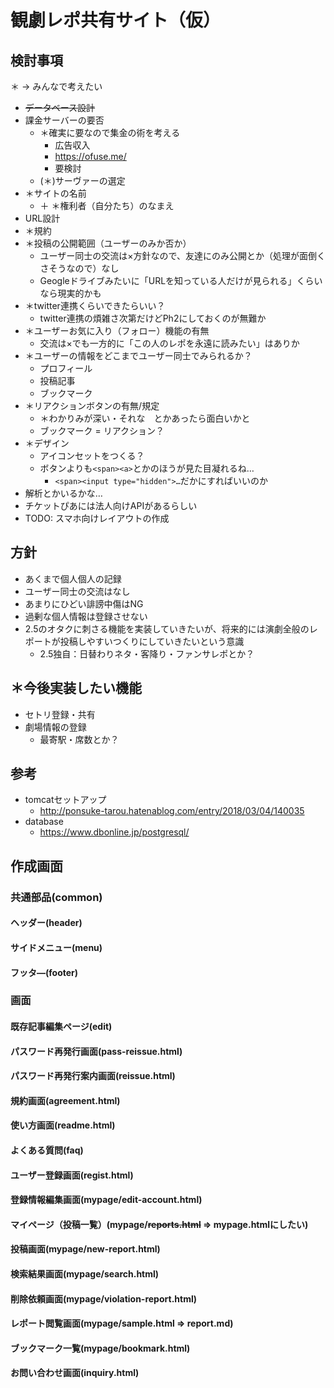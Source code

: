 # 観劇レポ共有サイト（仮）

## 検討事項

＊ → みんなで考えたい

- ~~データベース設計~~
- 課金サーバーの要否
    - ＊確実に要なので集金の術を考える
        - 広告収入
        - https://ofuse.me/
        - 要検討
    - (＊)サーヴァーの選定
- ＊サイトの名前
    - ＋ ＊権利者（自分たち）のなまえ
- URL設計
- ＊規約
- ＊投稿の公開範囲（ユーザーのみか否か）
    - ユーザー同士の交流は×方針なので、友達にのみ公開とか（処理が面倒くさそうなので）なし
    - Geogleドライブみたいに「URLを知っている人だけが見られる」くらいなら現実的かも
- ＊twitter連携くらいできたらいい？
    - twitter連携の煩雑さ次第だけどPh2にしておくのが無難か
- ＊ユーザーお気に入り（フォロー）機能の有無
    - 交流は×でも一方的に「この人のレポを永遠に読みたい」はありか
- ＊ユーザーの情報をどこまでユーザー同士でみられるか？
    - プロフィール
    - 投稿記事
    - ブックマーク
- ＊リアクションボタンの有無/規定
    - ＊わかりみが深い・それな　とかあったら面白いかと
    - ブックマーク = リアクション？
- ＊デザイン
    - アイコンセットをつくる？
    - ボタンよりも`<span><a>`とかのほうが見た目凝れるね…
        - `<span><input type="hidden">…`だかにすればいいのか
- 解析とかいるかな…
- チケットぴあには法人向けAPIがあるらしい
- TODO: スマホ向けレイアウトの作成

## 方針

- あくまで個人個人の記録
- ユーザー同士の交流はなし
- あまりにひどい誹謗中傷はNG
- 過剰な個人情報は登録させない
- 2.5のオタクに刺さる機能を実装していきたいが、将来的には演劇全般のレポートが投稿しやすいつくりにしていきたいという意識
    - 2.5独自：日替わりネタ・客降り・ファンサレポとか？

## ＊今後実装したい機能

- セトリ登録・共有
- 劇場情報の登録
    - 最寄駅・席数とか？

## 参考

- tomcatセットアップ
    - http://ponsuke-tarou.hatenablog.com/entry/2018/03/04/140035
- database
    - https://www.dbonline.jp/postgresql/

## 作成画面

### 共通部品(common)

#### ヘッダー(header)

#### サイドメニュー(menu)

#### フッタ―(footer)

### 画面

#### 既存記事編集ページ(edit)

#### パスワード再発行画面(pass-reissue.html)

#### パスワード再発行案内画面(reissue.html)

#### 規約画面(agreement.html)

#### 使い方画面(readme.html)

#### よくある質問(faq)

#### ユーザー登録画面(regist.html)

#### 登録情報編集画面(mypage/edit-account.html)

#### マイページ（投稿一覧）(mypage/~~reports.html~~ => mypage.htmlにしたい)

#### 投稿画面(mypage/new-report.html)

#### 検索結果画面(mypage/search.html)

#### 削除依頼画面(mypage/violation-report.html)

#### レポート閲覧画面(mypage/sample.html => report.md)

#### ブックマーク一覧(mypage/bookmark.html)

#### お問い合わせ画面(inquiry.html)

